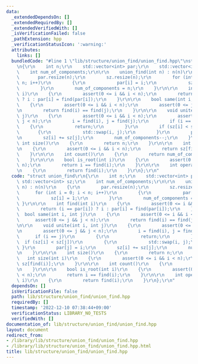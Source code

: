 ```yaml
---
data:
  _extendedDependsOn: []
  _extendedRequiredBy: []
  _extendedVerifiedWith: []
  _isVerificationFailed: false
  _pathExtension: hpp
  _verificationStatusIcon: ':warning:'
  attributes:
    links: []
  bundledCode: "#line 1 \"lib/structure/union_find/union_find.hpp\"\nstruct union_find\r\
    \n{\r\n    int n;\r\n    std::vector<int> par;\r\n    std::vector<int> sz;\r\n\
    \    int num_of_components;\r\n\r\n    union_find(int n) : n(n)\r\n    {\r\n \
    \       par.resize(n);\r\n        sz.resize(n);\r\n        for (int i = 0; i <\
    \ n; i++)\r\n        {\r\n            par[i] = i;\r\n            sz[i] = 1;\r\n\
    \        }\r\n        num_of_components = n;\r\n    }\r\n\r\n    int find(int\
    \ i)\r\n    {\r\n        assert(0 <= i && i < n);\r\n        return (i == par[i])\
    \ ? i : par[i] = find(par[i]);\r\n    }\r\n\r\n    bool same(int i, int j)\r\n\
    \    {\r\n        assert(0 <= i && i < n);\r\n        assert(0 <= j && j < n);\r\
    \n        return find(i) == find(j);\r\n    }\r\n\r\n    void unite(int i, int\
    \ j)\r\n    {\r\n        assert(0 <= i && i < n);\r\n        assert(0 <= j &&\
    \ j < n);\r\n        i = find(i), j = find(j);\r\n        if (i == j)\r\n    \
    \    {\r\n            return;\r\n        }\r\n        if (sz[i] < sz[j])\r\n \
    \       {\r\n            std::swap(i, j);\r\n        }\r\n        par[j] = i;\r\
    \n        sz[i] += sz[j];\r\n        num_of_components--;\r\n    }\r\n\r\n   \
    \ int size()\r\n    {\r\n        return n;\r\n    }\r\n\r\n    int size(int i)\r\
    \n    {\r\n        assert(0 <= i && i < n);\r\n        return sz[find(i)];\r\n\
    \    }\r\n\r\n    int count()\r\n    {\r\n        return num_of_components;\r\n\
    \    }\r\n\r\n    bool is_root(int i)\r\n    {\r\n        assert(0 <= i && i <\
    \ n);\r\n        return i == find(i);\r\n    }\r\n\r\n    int operator[](int i)\r\
    \n    {\r\n        return find(i);\r\n    }\r\n};\r\n"
  code: "struct union_find\r\n{\r\n    int n;\r\n    std::vector<int> par;\r\n   \
    \ std::vector<int> sz;\r\n    int num_of_components;\r\n\r\n    union_find(int\
    \ n) : n(n)\r\n    {\r\n        par.resize(n);\r\n        sz.resize(n);\r\n  \
    \      for (int i = 0; i < n; i++)\r\n        {\r\n            par[i] = i;\r\n\
    \            sz[i] = 1;\r\n        }\r\n        num_of_components = n;\r\n   \
    \ }\r\n\r\n    int find(int i)\r\n    {\r\n        assert(0 <= i && i < n);\r\n\
    \        return (i == par[i]) ? i : par[i] = find(par[i]);\r\n    }\r\n\r\n  \
    \  bool same(int i, int j)\r\n    {\r\n        assert(0 <= i && i < n);\r\n  \
    \      assert(0 <= j && j < n);\r\n        return find(i) == find(j);\r\n    }\r\
    \n\r\n    void unite(int i, int j)\r\n    {\r\n        assert(0 <= i && i < n);\r\
    \n        assert(0 <= j && j < n);\r\n        i = find(i), j = find(j);\r\n  \
    \      if (i == j)\r\n        {\r\n            return;\r\n        }\r\n      \
    \  if (sz[i] < sz[j])\r\n        {\r\n            std::swap(i, j);\r\n       \
    \ }\r\n        par[j] = i;\r\n        sz[i] += sz[j];\r\n        num_of_components--;\r\
    \n    }\r\n\r\n    int size()\r\n    {\r\n        return n;\r\n    }\r\n\r\n \
    \   int size(int i)\r\n    {\r\n        assert(0 <= i && i < n);\r\n        return\
    \ sz[find(i)];\r\n    }\r\n\r\n    int count()\r\n    {\r\n        return num_of_components;\r\
    \n    }\r\n\r\n    bool is_root(int i)\r\n    {\r\n        assert(0 <= i && i\
    \ < n);\r\n        return i == find(i);\r\n    }\r\n\r\n    int operator[](int\
    \ i)\r\n    {\r\n        return find(i);\r\n    }\r\n};\r\n"
  dependsOn: []
  isVerificationFile: false
  path: lib/structure/union_find/union_find.hpp
  requiredBy: []
  timestamp: '2022-12-10 07:38:44+09:00'
  verificationStatus: LIBRARY_NO_TESTS
  verifiedWith: []
documentation_of: lib/structure/union_find/union_find.hpp
layout: document
redirect_from:
- /library/lib/structure/union_find/union_find.hpp
- /library/lib/structure/union_find/union_find.hpp.html
title: lib/structure/union_find/union_find.hpp
---
```

